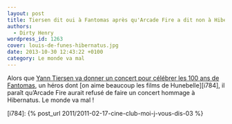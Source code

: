 ```yaml
---
layout: post
title: Tiersen dit oui à Fantomas après qu'Arcade Fire a dit non à Hibernatus
authors:
  - Dirty Henry
wordpress_id: 1263
cover: louis-de-funes-hibernatus.jpg
date: 2013-10-30 12:43:22 +0100
category: Le monde va mal
---
```


Alors que [Yann Tiersen va donner un concert pour célébrer les 100 ans de
Fantomas][1], un héros dont [on aime beaucoup les films de Hunebelle][i784], il
paraît qu’Arcade Fire aurait refusé de faire un concert hommage à Hibernatus. Le
monde va mal !

[1]:
  https://www.infoconcert.com/news/yann-tiersen-redonne-vie-a-fantomas-au-theatre-du-chatelet-8900.html

[i784]: {% post_url 2011/2011-02-17-cine-club-moi-j-vous-dis-03 %}

